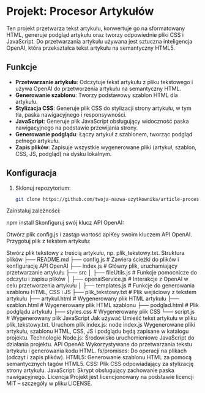 # Projekt: Procesor Artykułów

Ten projekt przetwarza tekst artykułu, konwertuje go na sformatowany HTML, generuje podgląd artykułu oraz tworzy odpowiednie pliki CSS i JavaScript. Do przetwarzania artykułu używana jest sztuczna inteligencja OpenAI, która przekształca tekst artykułu na semantyczny HTML5.

## Funkcje

- **Przetwarzanie artykułu**: Odczytuje tekst artykułu z pliku tekstowego i używa OpenAI do przetworzenia artykułu na semantyczny HTML.
- **Generowanie szablonu**: Tworzy podstawowy szablon HTML dla artykułu.
- **Stylizacja CSS**: Generuje plik CSS do stylizacji strony artykułu, w tym tła, paska nawigacyjnego i responsywności.
- **JavaScript**: Generuje plik JavaScript obsługujący widoczność paska nawigacyjnego na podstawie przewijania strony.
- **Generowanie podglądu**: Łączy artykuł z szablonem, tworząc podgląd pełnego artykułu.
- **Zapis plików**: Zapisuje wszystkie wygenerowane pliki (artykuł, szablon, CSS, JS, podgląd) na dysku lokalnym.

## Konfiguracja

1. Sklonuj repozytorium:
   ```bash
   git clone https://github.com/twoja-nazwa-uzytkownika/article-processor.git
Zainstaluj zależności:

npm install
Skonfiguruj swój klucz API OpenAI:

Otwórz plik config.js i zastąp wartość apiKey swoim kluczem API OpenAI.
Przygotuj plik z tekstem artykułu:

Stwórz plik tekstowy z treścią artykułu, np. plik_tekstowy.txt.
Struktura plików
├── README.md
├── config.js          # Zawiera ścieżki do plików i konfigurację API OpenAI
├── index.js           # Główny plik, uruchamiający przetwarzanie artykułu
├── src
│   ├── fileUtils.js   # Funkcje pomocnicze do odczytu i zapisu plików
│   ├── openaiService.js # Interakcje z OpenAI w celu przetworzenia artykułu
│   ├── templates.js   # Funkcje do generowania szablonu HTML, CSS i JS
├── plik_tekstowy.txt  # Plik wejściowy z tekstem artykułu
├── artykul.html       # Wygenerowany plik HTML artykułu
├── szablon.html       # Wygenerowany plik HTML szablonu
├── podglad.html       # Plik podglądu artykułu
├── styles.css         # Wygenerowany plik CSS
└── script.js          # Wygenerowany plik JavaScript
Jak używać
Umieść tekst artykułu w pliku plik_tekstowy.txt.
Uruchom plik index.js:
node index.js
Wygenerowane pliki artykułu, szablonu HTML, CSS, JS i podglądu będą zapisane w katalogu projektu.
Technologie
Node.js: Środowisko uruchomieniowe JavaScript do działania projektu.
API OpenAI: Wykorzystywane do przetwarzania tekstu artykułu i generowania kodu HTML.
fs/promises: Do operacji na plikach (odczyt i zapis plików).
HTML5: Generowanie szablonu HTML za pomocą semantycznych tagów HTML5.
CSS: Plik CSS odpowiadający za stylizację strony artykułu.
JavaScript: Skrypt obsługujący zachowanie paska nawigacyjnego.
Licencja
Projekt jest licencjonowany na podstawie licencji MIT – szczegóły w pliku LICENSE.